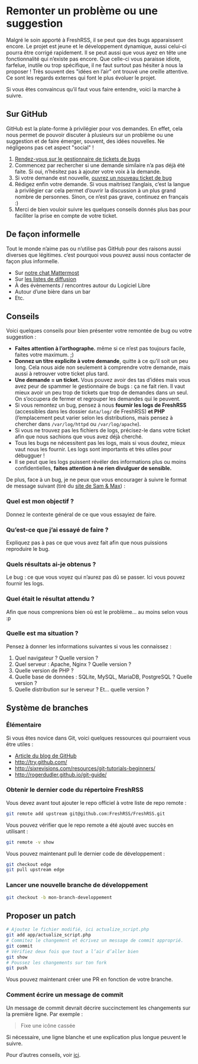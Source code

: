 # Remonter un problème ou une suggestion

Malgré le soin apporté à FreshRSS, il se peut que des bugs apparaissent
encore. Le projet est jeune et le développement dynamique, aussi celui-ci
pourra être corrigé rapidement. Il se peut aussi que vous ayez en tête une
fonctionnalité qui n’existe pas encore. Que celle-ci vous paraisse idiote,
farfelue, inutile ou trop spécifique, il ne faut surtout pas hésiter à nous
la proposer ! Très souvent des "idées en l’air" ont trouvé une oreille
attentive. Ce sont les regards externes qui font le plus évoluer le projet.

Si vous êtes convaincus qu’il faut vous faire entendre, voici la marche à
suivre.

## Sur GitHub

GitHub est la plate-forme à privilégier pour vos demandes. En effet, cela
nous permet de pouvoir discuter à plusieurs sur un problème ou une
suggestion et de faire émerger, souvent, des idées nouvelles. Ne négligeons
pas cet aspect "social" !

1. [Rendez-vous sur le gestionnaire de tickets de
	bugs](https://github.com/FreshRSS/FreshRSS/issues)
2. Commencez par rechercher si une demande similaire n’a pas déjà été
	faite. Si oui, n’hésitez pas à ajouter votre voix à la demande.
3. Si votre demande est nouvelle, [ouvrez un nouveau ticket de
	bug](https://github.com/FreshRSS/FreshRSS/issues/new)
4. Rédigez enfin votre demande. Si vous maitrisez l’anglais, c’est la
	langue à privilégier car cela permet d’ouvrir la discussion à un plus
	grand nombre de personnes. Sinon, ce n’est pas grave, continuez en
	français :)
5. Merci de bien vouloir suivre les quelques conseils donnés plus bas pour
	faciliter la prise en compte de votre ticket.

## De façon informelle

Tout le monde n’aime pas ou n’utilise pas GitHub pour des raisons aussi
diverses que légitimes. c’est pourquoi vous pouvez aussi nous contacter de
façon plus informelle.

* Sur [notre chat
	Mattermost](https://framateam.org/signup_user_complete/?id=e2680d3e3128b9fac8fdb3003b0024ee)
* Sur [les listes de
	diffusion](https://freshrss.org/announce-of-the-mailing-lists.html)
* À des évènements / rencontres autour du Logiciel Libre
* Autour d’une bière dans un bar
* Etc.

## Conseils

Voici quelques conseils pour bien présenter votre remontée de bug ou votre
suggestion :


* **Faites attention à l’orthographe.** même si ce n’est pas toujours
	facile, faites votre maximum. ;)
* **Donnez un titre explicite à votre demande**, quitte à ce qu’il soit un
	peu long. Cela nous aide non seulement à comprendre votre demande, mais
	aussi à retrouver votre ticket plus tard.
* **Une demande = un ticket.** Vous pouvez avoir des tas d’idées mais vous
	avez peur de spammer le gestionnaire de bugs : ça ne fait rien. Il vaut
	mieux avoir un peu trop de tickets que trop de demandes dans un seul. On
	s’occupera de fermer et regrouper les demandes qui le peuvent.
* Si vous remontez un bug, pensez à nous **fournir les logs de FreshRSS**
	(accessibles dans les dossier `data/log/` de FreshRSS) **et PHP**
	(l’emplacement peut varier selon les distributions, mais pensez à chercher
	dans `/var/log/httpd` ou `/var/log/apache`).
* Si vous ne trouvez pas les fichiers de logs, précisez-le dans votre ticket
	afin que nous sachions que vous avez déjà cherché.
* Tous les bugs ne nécessitent pas les logs, mais si vous doutez, mieux vaut
	nous les fournir. Les logs sont importants et très utiles pour débugguer !
* Il se peut que les logs puissent révéler des informations plus ou moins
	confidentielles, **faites attention à ne rien divulguer de sensible.**

De plus, face à un bug, je ne peux que vous encourager à suivre le format de
message suivant (tiré du [site de Sam &
Max](http://sametmax.com/template-de-demande-daide-en-informatique/)) :

### Quel est mon objectif ?

Donnez le contexte général de ce que vous essayiez de faire.

### Qu’est-ce que j’ai essayé de faire ?

Expliquez pas à pas ce que vous avez fait afin que nous puissions reproduire
le bug.

### Quels résultats ai-je obtenus ?

Le bug : ce que vous voyez qui n’aurez pas dû se passer. Ici vous pouvez
fournir les logs.

### Quel était le résultat attendu ?

Afin que nous comprenions bien où est le problème… au moins selon vous :p

### Quelle est ma situation ?

Pensez à donner les informations suivantes si vous les connaissez :

1. Quel navigateur ? Quelle version ?
2. Quel serveur : Apache, Nginx ? Quelle version ?
3. Quelle version de PHP ?
4. Quelle base de données : SQLite, MySQL, MariaDB, PostgreSQL ? Quelle version ?
5. Quelle distribution sur le serveur ? Et… quelle version ?

## Système de branches

### Élémentaire

Si vous êtes novice dans Git, voici quelques ressources qui pourraient vous
être utiles :

* [Article du blog de GitHub](https://github.com/blog/120-new-to-git)
* <http://try.github.com/>
* <http://sixrevisions.com/resources/git-tutorials-beginners/>
* <http://rogerdudler.github.io/git-guide/>

### Obtenir le dernier code du répertoire FreshRSS

Vous devez avant tout ajouter le repo officiel à votre liste de repo remote
:

```sh
git remote add upstream git@github.com:FreshRSS/FreshRSS.git
```

Vous pouvez vérifier que le repo remote a été ajouté avec succès en
utilisant :

```sh
git remote -v show
```

Vous pouvez maintenant pull le dernier code de développement :

```sh
git checkout edge
git pull upstream edge
```

### Lancer une nouvelle branche de développement

```sh
git checkout -b mon-branch-developpement
```

## Proposer un patch

```sh
# Ajoutez le fichier modifié, ici actualize_script.php
git add app/actualize_script.php
# Commitez le changement et écrivez un message de commit approprié.
git commit
# Vérifiez deux fois que tout a l’air d’aller bien
git show
# Poussez les changements sur ton fork
git push
```

Vous pouvez maintenant créer une PR en fonction de votre branche.

### Comment écrire un message de commit

Un message de commit devrait décrire succinctement les changements sur la
première ligne. Par exemple :

> Fixe une icône cassée

Si nécessaire, une ligne blanche et une explication plus longue peuvent le
suivre.

Pour d’autres conseils, voir
[ici](https://chris.beams.io/posts/git-commit/).
